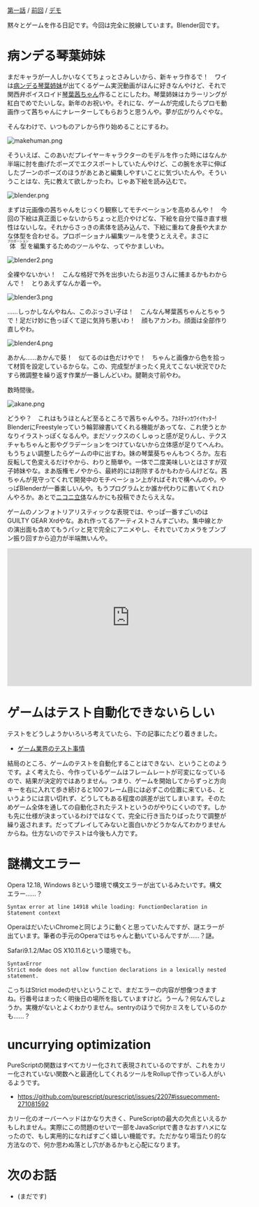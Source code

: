 [第一話](http://qiita.com/hiruberuto/items/5321d8cebce7b87851f6) / [前回](http://qiita.com/hiruberuto/items/02cea526f5487d579cec) / [デモ](https://aratama.github.io/cubbit/)

黙々とゲームを作る日記です。今回は完全に脱線しています。Blender回です。


# 病ンデる琴葉姉妹

まだキャラが一人しかいなくてちょっとさみしいから、新キャラ作るで！　ワイは[病ンデる琴葉姉妹](http://seiga.nicovideo.jp/seiga/im5274301)が出てくるゲーム実況動画がほんに好きなんやけど、それで関西弁ボイスロイド[琴葉茜ちゃん](https://www.ah-soft.com/voiceroid/kotonoha/)作ることにしたわ。琴葉姉妹はカラーリングが紅白でめでたいしな。新年のお祝いや。それにな、ゲームが完成したらプロモ動画作って茜ちゃんにナレーターしてもらおうと思うんや。夢が広がりんぐやな。

そんなわけで、いつものアレから作り始めることにするわ。

![makehuman.png](https://qiita-image-store.s3.amazonaws.com/0/64695/20eb39b8-0665-a4b7-0012-6ac59121be0d.png)

そういえば、このあいだプレイヤーキャラクターのモデルを作った時にはなんか半端に肘を曲げたポーズでエクスポートしていたんやけど、この腕を水平に伸ばしたブーンのポーズのほうがあとあと編集しやすいことに気づいたんや。そういうことはな、先に教えて欲しかったわ。じゃあ下絵を読み込むで。

![blender.png](https://qiita-image-store.s3.amazonaws.com/0/64695/adf7e873-dbfa-1536-04e2-a765a0c2c9c2.png)

まずは元画像の茜ちゃんをじっくり観察してモチベーションを高めるんや！　今回の下絵は真正面じゃないからちょっと厄介やけどな、下絵を自分で描き直す根性はないしな。それからさっきの素体を読み込んで、下絵に重ねて身長や大まかな体型を合わせる。プロポーショナル編集ツールを使うとええぞ。まさに<ruby>体型<rt>プロポーション</rt></ruby>を編集するためのツールやな、ってやかましいわ。

![blender2.png](https://qiita-image-store.s3.amazonaws.com/0/64695/3327b67d-2a98-df39-0291-51935e2f587c.png)

全裸やないかい！　こんな格好で外を出歩いたらお巡りさんに捕まるかもわからんで！　とりあえずなんか着ーや。

![blender3.png](https://qiita-image-store.s3.amazonaws.com/0/64695/1acadee7-94ad-b27c-6aa7-98e02e20bc7a.png)

……しっかしなんやねん、このぶっさい子は！　こんなん琴葉茜ちゃんとちゃうで！足だけ妙に色っぽくて逆に気持ち悪いわ！　顔もアカンわ。顔面は全部作り直しやわ。

![blender4.png](https://qiita-image-store.s3.amazonaws.com/0/64695/f9f673d8-bf61-e330-8c16-08ce354dfc35.png)

あかん……あかんで葵！　似てるのは色だけやで！　ちゃんと画像から色を拾って材質を設定しているからな。この、完成型がまったく見えてこない状況でひたすら微調整を繰り返す作業が一番しんどいわ。腱鞘炎寸前やわ。

数時間後。

![akane.png](https://qiita-image-store.s3.amazonaws.com/0/64695/c496595a-8fe2-99b1-df53-c851a9c6c46d.png)

どうや？　これはもうほとんど至るところで茜ちゃんやろ。ｱｶﾈﾁｬﾝｶﾜｲｲﾔｯﾀｰ!　BlenderにFreestyleっていう輪郭線書いてくれる機能があってな、これ使うとかなりイラストっぽくなるんや。まだソックスのくしゅっと感が足りんし、テクスチャもちゃんと影やグラデーションをつけていないから立体感が足りてへんわ。もうちょい調整したらゲームの中に出すわ。妹の琴葉葵ちゃんもつくろか。左右反転して色変えるだけやから、わりと簡単や。一体で二度美味しいとはさすが双子姉妹やな。まあ版権モノやから、最終的には削除するかもわからんけどな。茜ちゃんが見守ってくれて開発中のモチベーション上がればそれで構へんのや。やっぱBlenderが一番楽しいんや。もうプログラムとか誰か代わりに書いてくれひんやろか。あとで[ニコニ立体](http://3d.nicovideo.jp/)なんかにも投稿できたらええな。

ゲームのノンフォトリアリスティックな表現では、やっぱ一番すごいのはGUILTY GEAR Xrdやな。あれ作ってるアーティストさんすごいわ。集中線とかの演出面も含めてもうパッと見で完全にアニメやし、それでいてカメラをブンブン振り回すから迫力が半端無いんや。

<iframe width="560" height="315" src="https://www.youtube.com/embed/NKGPhKu3jNg" frameborder="0" allowfullscreen></iframe>








# ゲームはテスト自動化できないらしい

テストをどうしようかいろいろ考えていたら、下の記事にたどり着きました。

* [ゲーム業界のテスト事情](http://qiita.com/sisomoti/items/e9d1b4dc756300f75abf)

結局のところ、ゲームのテストを自動化することはできない、ということのようです。よく考えたら、今作っているゲームはフレームレートが可変になっているので、結果が決定的ではありません。つまり、ゲームを開始してからずっと方向キーを右に入れて歩き続けると100フレーム目には必ずこの位置に来ている、というようには言い切れず、どうしてもある程度の誤差が出てしまいます。そのためゲーム全体を通しての自動化されたテストというのがやりにくいのです。しかも先に仕様が決まっているわけではなくて、完全に行き当たりばったりで調整が繰り返されます。だってプレイしてみないと面白いかどうかなんてわかりませんからね。仕方ないのでテストは今後も人力です。



# 謎構文エラー

Opera 12.18, Windows 8という環境で構文エラーが出ているみたいです。構文エラー……？

```
Syntax error at line 14918 while loading: FunctionDeclaration in Statement context
```

OperaはだいたいChromeと同じように動くと思っていたんですが、謎エラーが出ています。筆者の手元のOperaではちゃんと動いているんですが……？謎。

Safari9.1.2/Mac OS X10.11.6という環境でも。

```
SyntaxError
Strict mode does not allow function declarations in a lexically nested statement.
```

こっちはStrict modeのせいということで、まだエラーの内容が想像つきますね。行番号はまったく明後日の場所を指していますけど。うーん？何なんでしょうか。実機がないとよくわかりません。sentryのほうで何かミスをしているのかも……？



# uncurrying optimization

PureScriptの関数はすべてカリー化されて表現されているのですが、これをカリー化されていない関数へと最適化してくれるツールをRollupで作っている人がいるようです。

* https://github.com/purescript/purescript/issues/2207#issuecomment-271081592


カリー化のオーバーヘッドはかなり大きく、PureScriptの最大の欠点といえるかもしれません。実際にこの問題のせいで一部をJavaScriptで書きなおすハメになったので、もし実用的になればすごく嬉しい機能です。ただかなり場当たり的な方法なので、何か思わぬ落とし穴があるかもと心配になります。




# 次のお話

* (まだです)











